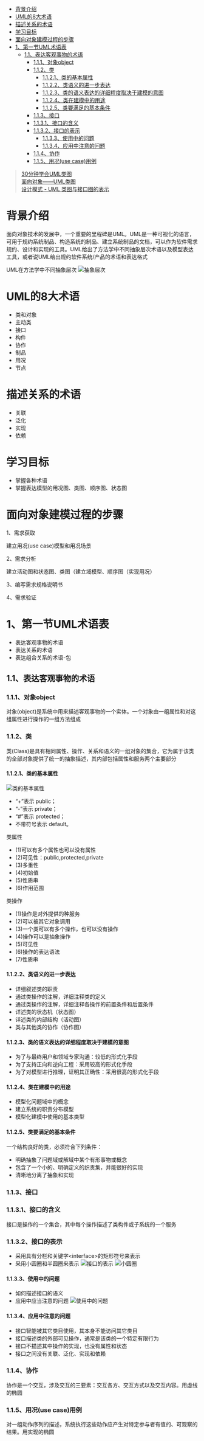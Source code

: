 - [背景介绍](#背景介绍)
- [UML的8大术语](#uml的8大术语)
- [描述关系的术语](#描述关系的术语)
- [学习目标](#学习目标)
- [面向对象建模过程的步骤](#面向对象建模过程的步骤)
- [1、第一节UML术语表](#1第一节uml术语表)
  - [1.1、表达客观事物的术语](#11表达客观事物的术语)
    - [1.1.1、对象object](#111对象object)
    - [1.1.2、类](#112类)
      - [1.1.2.1、类的基本属性](#1121类的基本属性)
      - [1.1.2.2、类语义的进一步表达](#1122类语义的进一步表达)
      - [1.1.2.3、类的语义表达的详细程度取决于建模的意图](#1123类的语义表达的详细程度取决于建模的意图)
      - [1.1.2.4、类在建模中的用途](#1124类在建模中的用途)
      - [1.1.2.5、类要满足的基本条件](#1125类要满足的基本条件)
    - [1.1.3、接口](#113接口)
    - [1.1.3.1、接口的含义](#1131接口的含义)
    - [1.1.3.2、接口的表示](#1132接口的表示)
      - [1.1.3.3、使用中的问题](#1133使用中的问题)
      - [1.1.3.4、应用中注意的问题](#1134应用中注意的问题)
    - [1.1.4、协作](#114协作)
    - [1.1.5、用况(use case)用例](#115用况use-case用例)

>[30分钟学会UML类图](https://zhuanlan.zhihu.com/p/109655171)  
> [面向对象——UML类图](https://zhuanlan.zhihu.com/p/149035395)  
> [设计模式 - UML 类图与接口图的表示](https://juejin.cn/post/6844903998080679943)

# 背景介绍

面向对象技术的发展中，一个重要的里程碑是UML。UML是一种可视化的语言，可用于规约系统制品、构造系统的制品、建立系统制品的文档，可以作为软件需求规约、设计和实现的工具。UML给出了方法学中不同抽象层次术语以及模型表达工具，或者说UML给出规约软件系统/产品的术语和表达格式

UML在方法学中不同抽象层次
![抽象层次](./image/抽象层次.png)

# UML的8大术语

- 类和对象
- 主动类
- 接口
- 构件
- 协作
- 制品
- 用况
- 节点

# 描述关系的术语

- 关联
- 泛化
- 实现
- 依赖

# 学习目标

- 掌握各种术语
- 掌握表达模型的用况图、类图、顺序图、状态图

# 面向对象建模过程的步骤

1、需求获取  

建立用况(use case)模型和用况场景

2、需求分析

建立活动图和状态图、类图（建立域模型、顺序图（实现用况）

3、编写需求规格说明书

4、需求验证

# 1、第一节UML术语表

- 表达客观事物的术语
- 表达关系的术语
- 表达组合关系的术语-包

## 1.1、表达客观事物的术语

### 1.1.1、对象object

对象(object)是系统中用来描述客观事物的一个实体。一个对象由一组属性和对这组属性进行操作的一组方法组成

### 1.1.2、类

类(Class)是具有相同属性、操作、关系和语义的一组对象的集合，它为属于该类的全部对象提供了统一的抽象描述，其内部包括属性和服务两个主要部分

#### 1.1.2.1、类的基本属性

![类的基本属性](./image/类的基本属性.png)

- “+”表示 public；
- “-”表示 private；
- “#”表示 protected；
- 不带符号表示 default。

类属性

- (1)可以有多个属性也可以没有属性
- (2)可见性：public,protected,private
- (3)多重性
- (4)初始值
- (5)性质串
- (6)作用范围

类操作

- (1)操作是对外提供的种服务
- (2)可以被其它对象调用
- (3)一个类可以有多个操作，也可以没有操作
- (4)操作可以是抽象操作
- (5)可见性
- (6)操作的表达语法
- (7)性质串

#### 1.1.2.2、类语义的进一步表达

- 详细叙述类的职责
- 通过类操作的注解，详细注释类的定义
- 通过类操作的注解，详细注释各操作的前置条件和后置条件
- 详述类的状态机（状态图）
- 详述类的内部结构（活动图）
- 类与其他类的协作（协作图）

#### 1.1.2.3、类的语义表达的详细程度取决于建模的意图

- 为了与最终用户和领域专家沟通：较低的形式化手段
- 为了支持正向和逆向工程：采用较高的形式化手段
- 为了对模型进行推理，证明其正确性：采用很高的形式化手段

#### 1.1.2.4、类在建模中的用途

- 模型化问题域中的概念
- 建立系统的职责分布模型
- 模型化建模中使用的基本类型

#### 1.1.2.5、类要满足的基本条件

一个结构良好的类，必须符合下列条件：

- 明确抽象了问题域或解域中某个有形事物或概念
- 包含了一个小的、明确定义的织责集，并能很好的实现
- 清晰地分离了抽象和实现

<!-- 38 -->

### 1.1.3、接口

### 1.1.3.1、接口的含义

接口是操作的一个集合，其中每个操作描述了类构件或子系统的一个服务

### 1.1.3.2、接口的表示

- 采用具有分栏和关键字\<interface\>的矩形符号来表示
- 采用小圆圈和半圆圈来表示
![接口的表示](./image/接口的表示.png)
![小圆圈](./image/小圆圈.png)

#### 1.1.3.3、使用中的问题

- 如何描述接口的语义
- 应用中应当注意的问题
![使用中的问题](./image/使用中的问题.png)

#### 1.1.3.4、应用中注意的问题

- 接口智能被其它类目使用，其本身不能访问其它类目
- 接口描述类的外部可见操作，通常是该类的一个特定有限行为
- 接口不描述其中操作的实现，也没有属性和状态
- 接口之间没有关联、泛化、实现和依赖

### 1.1.4、协作

协作是一个交互，涉及交互的三要素：交互各方、交互方式以及交互内容。用虚线的椭圆

### 1.1.5、用况(use case)用例

对一组动作序列的描述，系统执行这些动作应产生对特定参与者有值的、可观察的结果。用实现的椭圆
